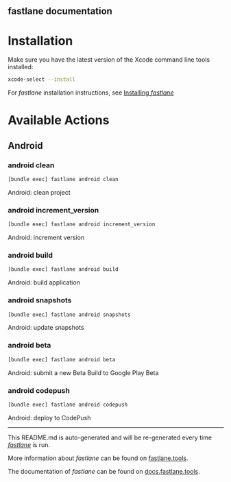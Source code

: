 fastlane documentation
----

# Installation

Make sure you have the latest version of the Xcode command line tools installed:

```sh
xcode-select --install
```

For _fastlane_ installation instructions, see [Installing _fastlane_](https://docs.fastlane.tools/#installing-fastlane)

# Available Actions

## Android

### android clean

```sh
[bundle exec] fastlane android clean
```

Android: clean project

### android increment_version

```sh
[bundle exec] fastlane android increment_version
```

Android: increment version

### android build

```sh
[bundle exec] fastlane android build
```

Android: build application

### android snapshots

```sh
[bundle exec] fastlane android snapshots
```

Android: update snapshots

### android beta

```sh
[bundle exec] fastlane android beta
```

Android: submit a new Beta Build to Google Play Beta

### android codepush

```sh
[bundle exec] fastlane android codepush
```

Android: deploy to CodePush

----

This README.md is auto-generated and will be re-generated every time [_fastlane_](https://fastlane.tools) is run.

More information about _fastlane_ can be found on [fastlane.tools](https://fastlane.tools).

The documentation of _fastlane_ can be found on [docs.fastlane.tools](https://docs.fastlane.tools).
